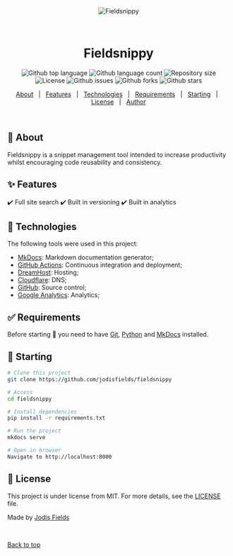 <div align="center" id="top">
  <img src="./.github/app.gif" alt="Fieldsnippy" />

  &#xa0;

  <!-- <a href="https://fieldsnippy.netlify.app">Demo</a> -->
</div>

<h1 align="center">Fieldsnippy</h1>

<p align="center">
  <img alt="Github top language" src="https://img.shields.io/github/languages/top/jodisfields/fieldsnippy?color=56BEB8">

  <img alt="Github language count" src="https://img.shields.io/github/languages/count/jodisfields/fieldsnippy?color=56BEB8">

  <img alt="Repository size" src="https://img.shields.io/github/repo-size/jodisfields/fieldsnippy?color=56BEB8">

  <img alt="License" src="https://img.shields.io/github/license/jodisfields/fieldsnippy?color=56BEB8">

  <img alt="Github issues" src="https://img.shields.io/github/issues/jodisfields/fieldsnippy?color=56BEB8">

  <img alt="Github forks" src="https://img.shields.io/github/forks/jodisfields/fieldsnippy?color=56BEB8">

  <img alt="Github stars" src="https://img.shields.io/github/stars/jodisfields/fieldsnippy?color=56BEB8">
</p>

<!-- Status -->

<!-- <h4 align="center">
	🚧  Fieldsnippy 🚀 Under construction...  🚧
</h4>

<hr> -->

<p align="center">
  <a href="#dart-about">About</a> &#xa0; | &#xa0;
  <a href="#sparkles-features">Features</a> &#xa0; | &#xa0;
  <a href="#rocket-technologies">Technologies</a> &#xa0; | &#xa0;
  <a href="#white_check_mark-requirements">Requirements</a> &#xa0; | &#xa0;
  <a href="#checkered_flag-starting">Starting</a> &#xa0; | &#xa0;
  <a href="#memo-license">License</a> &#xa0; | &#xa0;
  <a href="https://github.com/jodisfields" target="_blank">Author</a>
</p>

<br>

## :dart: About ##

Fieldsnippy is a snippet management tool intended to increase productivity whilst encouraging code reusability and consistency.

## :sparkles: Features ##

:heavy_check_mark: Full site search
:heavy_check_mark: Built in versioning
:heavy_check_mark: Built in analytics

## :rocket: Technologies ##

The following tools were used in this project:

- [MkDocs](https://www.mkdocs.org/): Markdown documentation generator;
- [GitHub Actions](https://github.com): Continuous integration and deployment;
- [DreamHost](https://www.dreamhost.com/): Hosting;
- [Cloudflare](https://www.cloudflare.com/): DNS;
- [GitHub](https://github.com): Source control;
- [Google Analytics](https://analytics.google.com/analytics/web/): Analytics;

## :white_check_mark: Requirements ##

Before starting :checkered_flag: you need to have [Git](https://git-scm.com), [Python](https://python.org/download) and [MkDocs](https://mkdocs.org) installed.

## :checkered_flag: Starting ##

```bash
# Clone this project
git clone https://github.com/jodisfields/fieldsnippy

# Access
cd fieldsnippy

# Install dependencies
pip install -r requirements.txt

# Run the project
mkdocs serve

# Open in browser
Navigate to http://localhost:8000
```

## :memo: License ##

This project is under license from MIT. For more details, see the [LICENSE](LICENSE.md) file.


Made by <a href="https://github.com/jodisfields" target="_blank">Jodis Fields</a>

&#xa0;

<a href="#top">Back to top</a>
